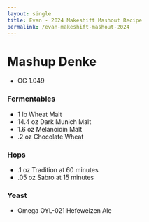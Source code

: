 ```yaml
---
layout: single
title: Evan - 2024 Makeshift Mashout Recipe
permalink: /evan-makeshift-mashout-2024
---
```


# Mashup Denke

- OG 1.049

### Fermentables
- 1 lb Wheat Malt
- 14.4 oz Dark Munich Malt
- 1.6 oz Melanoidin Malt
- .2 oz Chocolate Wheat


### Hops
- .1 oz Tradition at 60 minutes
- .05 oz Sabro at 15 minutes


### Yeast
- Omega OYL-021 Hefeweizen Ale

